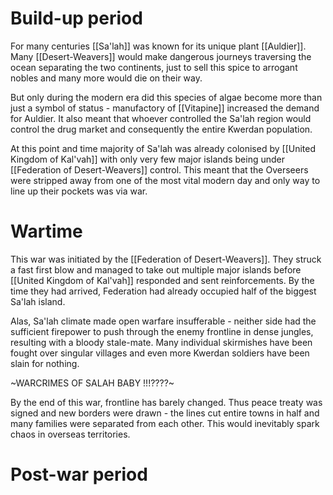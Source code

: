 # Build-up period
For many centuries [[Sa'lah]] was known for its unique plant [[Auldier]]. 
Many [[Desert-Weavers]] would make dangerous journeys traversing the ocean separating the two continents, just to sell this spice to arrogant nobles and many more would die on their way. 

But only during the modern era did this species of algae become more than just a symbol of status - manufactory of [[Vitapine]] increased the demand for Auldier. It also meant that whoever controlled the Sa'lah region would control the drug market and consequently the entire Kwerdan population.

At this point and time majority of Sa'lah was already colonised by [[United Kingdom of Kal'vah]] with only very few major islands being under [[Federation of Desert-Weavers]] control. This meant that the Overseers were stripped away from one of the most vital modern day and only way to line up their pockets was via war.

# Wartime
This war was initiated by the [[Federation of Desert-Weavers]]. They struck a fast first blow and managed to take out multiple major islands before [[United Kingdom of Kal'vah]] responded and sent reinforcements. By the time they had arrived, Federation had already occupied half of the biggest Sa'lah island.

Alas, Sa'lah climate made open warfare insufferable - neither side had the sufficient firepower to push through the enemy frontline in dense jungles, resulting with a bloody stale-mate. Many individual skirmishes have been fought over singular villages and even more Kwerdan soldiers have been slain for nothing.

~WARCRIMES OF SALAH BABY !!!????~

By the end of this war, frontline has barely changed. Thus peace treaty was signed and new borders were drawn - the lines cut entire towns in half and many families were separated from each other. This would inevitably spark chaos in overseas territories.

# Post-war period